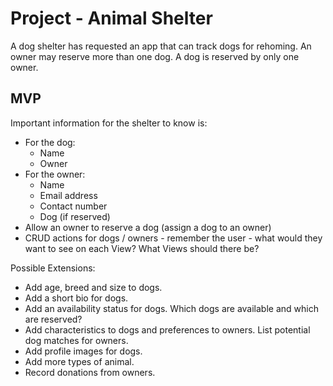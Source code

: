 # Project - Animal Shelter

A dog shelter has requested an app that can track dogs for rehoming. An owner may reserve more than one dog. A dog is reserved by only one owner.

## MVP

Important information for the shelter to know is:
* For the dog:
    * Name
    * Owner
* For the owner:
    * Name
    * Email address
    * Contact number
    * Dog (if reserved)
* Allow an owner to reserve a dog (assign a dog to an owner)
* CRUD actions for dogs / owners - remember the user - what would they want to see on each View? What Views should there be?

Possible Extensions:

* Add age, breed and size to dogs.
* Add a short bio for dogs.
* Add an availability status for dogs. Which dogs are available and which are reserved?
* Add characteristics to dogs and preferences to owners. List potential dog matches for owners.
* Add profile images for dogs.
* Add more types of animal.
* Record donations from owners.
